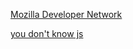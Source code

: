 [Mozilla Developer Network](https://developer.mozilla.org/en-US/docs/Web/JavaScript)

[you don't know js](https://github.com/getify/You-Dont-Know-JS)
